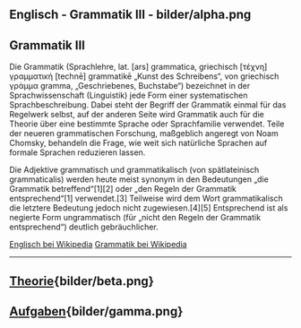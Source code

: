 
Englisch - Grammatik III - bilder/alpha.png
---
## Grammatik III

Die Grammatik (Sprachlehre, lat. [ars] grammatica, griechisch [τέχνη] γραμματική [technē] grammatikē „Kunst des Schreibens“, von griechisch γράμμα gramma, „Geschriebenes, Buchstabe“) bezeichnet in der Sprachwissenschaft (Linguistik) jede Form einer systematischen Sprachbeschreibung. Dabei steht der Begriff der Grammatik einmal für das Regelwerk selbst, auf der anderen Seite wird Grammatik auch für die Theorie über eine bestimmte Sprache oder Sprachfamilie verwendet. Teile der neueren grammatischen Forschung, maßgeblich angeregt von Noam Chomsky, behandeln die Frage, wie weit sich natürliche Sprachen auf formale Sprachen reduzieren lassen.

Die Adjektive grammatisch und grammatikalisch (von spätlateinisch grammaticalis) werden heute meist synonym in den Bedeutungen „die Grammatik betreffend“[1][2] oder „den Regeln der Grammatik entsprechend“[1] verwendet.[3] Teilweise wird dem Wort grammatikalisch die letztere Bedeutung jedoch nicht zugewiesen.[4][5] Entsprechend ist als negierte Form ungrammatisch (für „nicht den Regeln der Grammatik entsprechend“) deutlich gebräuchlicher.

[Englisch bei Wikipedia](https://de.wikipedia.org/wiki/Englisch)
[Grammatik bei Wikipedia](https://de.wikipedia.org/wiki/Grammatik)

---
## [Theorie](theorie.md){bilder/beta.png}
## [Aufgaben](aufgaben.md){bilder/gamma.png}
